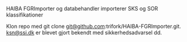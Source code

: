 HAIBA FGRImporter og databehandler
importerer SKS og SOR klassifikationer

Klon repo med git clone git@github.com:trifork/HAIBA-FGRImporter.git.
ksn@ssi.dk er blevet gjort bekendt med sikkerhedsadvarsel dd.
